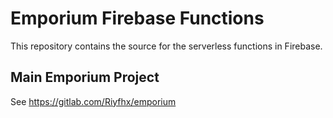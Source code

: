 # Emporium Firebase Functions

This repository contains the source for the serverless functions in Firebase.

## Main Emporium Project

See https://gitlab.com/Riyfhx/emporium